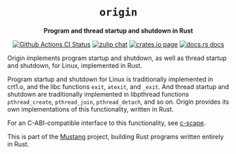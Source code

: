<div align="center">
  <h1><code>origin</code></h1>

  <p>
    <strong>Program and thread startup and shutdown in Rust</strong>
  </p>

  <p>
    <a href="https://github.com/sunfishcode/mustang/actions?query=workflow%3ACI"><img src="https://github.com/sunfishcode/mustang/workflows/CI/badge.svg" alt="Github Actions CI Status" /></a>
    <a href="https://bytecodealliance.zulipchat.com/#narrow/stream/206238-general"><img src="https://img.shields.io/badge/zulip-join_chat-brightgreen.svg" alt="zulip chat" /></a>
    <a href="https://crates.io/crates/origin"><img src="https://img.shields.io/crates/v/origin.svg" alt="crates.io page" /></a>
    <a href="https://docs.rs/origin"><img src="https://docs.rs/origin/badge.svg" alt="docs.rs docs" /></a>
  </p>
</div>

Origin implements program startup and shutdown, as well as thread startup and
shutdown, for Linux, implemented in Rust.

Program startup and shutdown for Linux is traditionally implemented in crt1.o,
and the libc functions `exit`, `atexit`, and `_exit`. And thread startup and
shutdown are traditionally implemented in libpthread functions
`pthread_create`, `pthread_join`, `pthread_detach`, and so on. Origin provides
its own implementations of this functionality, written in Rust.

For an C-ABI-compatible interface to this functionality, see [c-scape].

This is part of the [Mustang] project, building Rust programs written entirely
in Rust.

[Mustang]: https://github.com/sunfishcode/mustang/
[c-scape]: https://crates.io/crates/c-scape/
